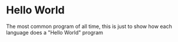 # Hello World

The most common program of all time, this is just to show how each language does a "Hello World" program
